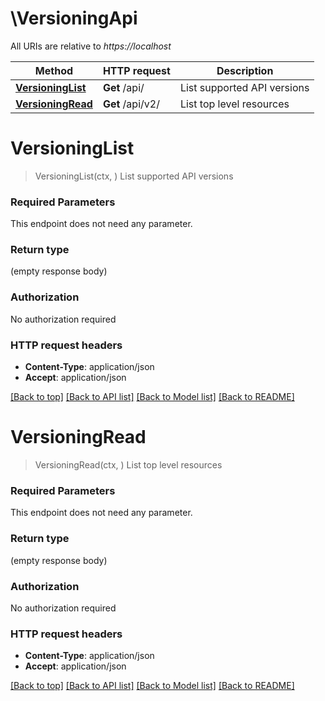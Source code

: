 # \VersioningApi

All URIs are relative to *https://localhost*

Method | HTTP request | Description
------------- | ------------- | -------------
[**VersioningList**](VersioningApi.md#VersioningList) | **Get** /api/ | List supported API versions
[**VersioningRead**](VersioningApi.md#VersioningRead) | **Get** /api/v2/ | List top level resources


# **VersioningList**
> VersioningList(ctx, )
List supported API versions



### Required Parameters
This endpoint does not need any parameter.

### Return type

 (empty response body)

### Authorization

No authorization required

### HTTP request headers

 - **Content-Type**: application/json
 - **Accept**: application/json

[[Back to top]](#) [[Back to API list]](../README.md#documentation-for-api-endpoints) [[Back to Model list]](../README.md#documentation-for-models) [[Back to README]](../README.md)

# **VersioningRead**
> VersioningRead(ctx, )
List top level resources



### Required Parameters
This endpoint does not need any parameter.

### Return type

 (empty response body)

### Authorization

No authorization required

### HTTP request headers

 - **Content-Type**: application/json
 - **Accept**: application/json

[[Back to top]](#) [[Back to API list]](../README.md#documentation-for-api-endpoints) [[Back to Model list]](../README.md#documentation-for-models) [[Back to README]](../README.md)

